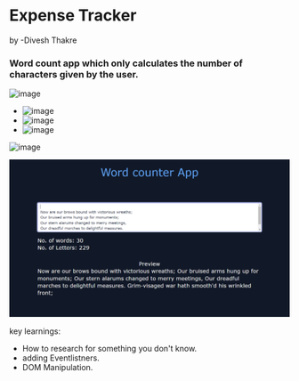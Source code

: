 # Expense Tracker
by -Divesh Thakre

### Word count app which only calculates the number of characters given by the user.





![image](https://img.shields.io/badge/-Technologies__used-orange)
- ![image](https://img.shields.io/badge/-HTML-red)
- ![image](https://img.shields.io/badge/-TailWindCSS-blue)
- ![image](https://img.shields.io/badge/-javascript-yellow)

![image](https://img.shields.io/badge/-Preview-lightgreen)

![image](./images/pre.png)

key learnings:
- How to research for something you don't know.
- adding Eventlistners.
- DOM Manipulation.
#